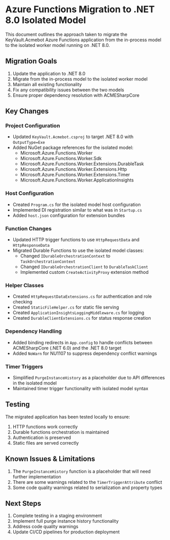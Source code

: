 # Azure Functions Migration to .NET 8.0 Isolated Model

This document outlines the approach taken to migrate the KeyVault.Acmebot Azure Functions application from the in-process model to the isolated worker model running on .NET 8.0.

## Migration Goals

1. Update the application to .NET 8.0
2. Migrate from the in-process model to the isolated worker model
3. Maintain all existing functionality
4. Fix any compatibility issues between the two models
5. Ensure proper dependency resolution with ACMESharpCore

## Key Changes

### Project Configuration

- Updated `KeyVault.Acmebot.csproj` to target .NET 8.0 with `OutputType=Exe`
- Added NuGet package references for the isolated model:
  - Microsoft.Azure.Functions.Worker
  - Microsoft.Azure.Functions.Worker.Sdk
  - Microsoft.Azure.Functions.Worker.Extensions.DurableTask
  - Microsoft.Azure.Functions.Worker.Extensions.Http
  - Microsoft.Azure.Functions.Worker.Extensions.Timer
  - Microsoft.Azure.Functions.Worker.ApplicationInsights

### Host Configuration

- Created `Program.cs` for the isolated model host configuration
- Implemented DI registration similar to what was in `Startup.cs`
- Added `host.json` configuration for extension bundles

### Function Changes

- Updated HTTP trigger functions to use `HttpRequestData` and `HttpResponseData`
- Migrated Durable Functions to use the isolated model classes:
  - Changed `IDurableOrchestrationContext` to `TaskOrchestrationContext`
  - Changed `IDurableOrchestrationClient` to `DurableTaskClient`
  - Implemented custom `CreateActivityProxy` extension method

### Helper Classes

- Created `HttpRequestDataExtensions.cs` for authentication and role checking
- Created `StaticFileHelper.cs` for static file serving
- Created `ApplicationInsightsLoggingMiddleware.cs` for logging
- Created `DurableClientExtensions.cs` for status response creation

### Dependency Handling

- Added binding redirects in `App.config` to handle conflicts between ACMESharpCore (.NET 6.0) and the .NET 8.0 target
- Added `NoWarn` for NU1107 to suppress dependency conflict warnings

### Timer Triggers

- Simplified `PurgeInstanceHistory` as a placeholder due to API differences in the isolated model
- Maintained timer trigger functionality with isolated model syntax

## Testing

The migrated application has been tested locally to ensure:
1. HTTP functions work correctly
2. Durable functions orchestration is maintained
3. Authentication is preserved
4. Static files are served correctly

## Known Issues & Limitations

1. The `PurgeInstanceHistory` function is a placeholder that will need further implementation
2. There are some warnings related to the `TimerTriggerAttribute` conflict
3. Some code quality warnings related to serialization and property types

## Next Steps

1. Complete testing in a staging environment
2. Implement full purge instance history functionality
3. Address code quality warnings
4. Update CI/CD pipelines for production deployment